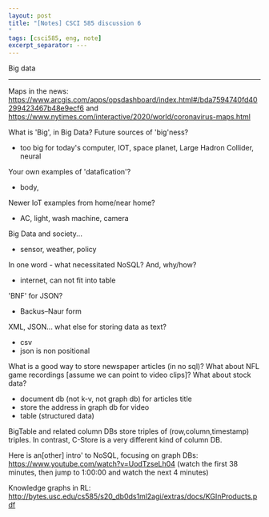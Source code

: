 ```yaml
---
layout: post
title: "[Notes] CSCI 585 discussion 6 
"
tags: [csci585, eng, note]
excerpt_separator: ---
---
```


Big data

---

Maps in the news: https://www.arcgis.com/apps/opsdashboard/index.html#/bda7594740fd40299423467b48e9ecf6 and https://www.nytimes.com/interactive/2020/world/coronavirus-maps.html

What is 'Big', in Big Data? Future sources of 'big'ness?
- too big for today's computer, IOT, space planet, Large Hadron Collider, neural 


Your own examples of 'datafication'?
- body, 

Newer IoT examples from home/near home?
- AC, light, wash machine, camera 

Big Data and society...
- sensor, weather, policy

In one word - what necessitated NoSQL? And, why/how?
- internet, can not fit into table 

'BNF' for JSON?
- Backus–Naur form

XML, JSON... what else for storing data as text?
- csv 
- json is non positional 


What is a good way to store newspaper articles (in no sql)? What about NFL game recordings [assume we can point to video clips]? What about stock data?
- document db (not k-v, not graph db) for articles title
- store the address in graph db for video
- table (structured data)

BigTable and related column DBs store triples of (row,column,timestamp) triples. In contrast, C-Store is a very different kind of column DB.

Here is an[other] intro' to NoSQL, focusing on graph DBs: https://www.youtube.com/watch?v=UodTzseLh04 (watch the first 38 minutes, then jump to 1:00:00 and watch the next 4 minutes)

Knowledge graphs in RL: http://bytes.usc.edu/cs585/s20_db0ds1ml2agi/extras/docs/KGInProducts.pdf

